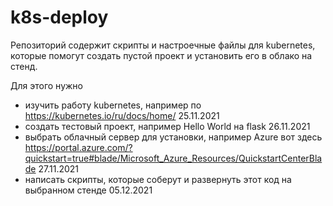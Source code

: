 # k8s-deploy
Репозиторий содержит скрипты и настроечные файлы для kubernetes, которые помогут создать пустой проект и установить его в облако на стенд.

Для этого нужно 
* изучить работу kubernetes, например по https://kubernetes.io/ru/docs/home/    25.11.2021
* создать тестовый проект, например Hello World на flask                        26.11.2021
* выбрать облачный сервер для установки, например Azure вот здесь https://portal.azure.com/?quickstart=true#blade/Microsoft_Azure_Resources/QuickstartCenterBlade  27.11.2021
* написать скрипты, которые соберут и развернуть этот код на выбранном стенде   05.12.2021
